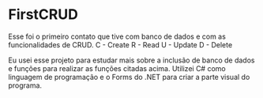 # FirstCRUD
Esse foi o primeiro contato que tive com banco de dados e com as funcionalidades de CRUD.
C - Create
R - Read
U - Update
D - Delete

Eu usei esse projeto para estudar mais sobre a inclusão de banco de dados e funções para realizar as funções citadas acima.
Utilizei C# como linguagem de programação e o Forms do .NET para criar a parte visual do programa.
